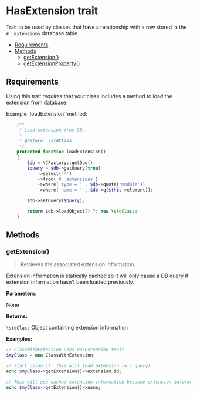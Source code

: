 # HasExtension trait  

Trait to be used by classes that have a relationship with a row stored in the `#__extensions` database table.  

* [Requirements](#requirements)
* [Methods](#methods)
    * [getExtension()](#getExtension)
    * [getExtensionProperty()](#getExtensionProperty)

## Requirements <a id="requirements"></a>

Using this trait requires that your class includes a method to load the extension from database. 

Example `loadExtension``method:

```php
	/**
	 * Load extension from DB.
	 *
	 * @return  \stdClass
	 */
	protected function loadExtension()
	{
		$db = \JFactory::getDbo();
		$query = $db->getQuery(true)
			->select('*')
			->from('#__extensions')
			->where('type = ' . $db->quote('module'))
			->where('name = ' . $db->q($this->element));

		$db->setQuery($query);

		return $db->loadObject() ?: new \stdClass;
	}
```

## Methods <a id="methods"></a>

### getExtension() <a id="getExtension"></a>

> Retrieves the associated extension information. 

Extension information is statically cached so it will only cause a DB query if extension information hasn't been loaded previously.  

**Parameters:**

None

**Returns:**

`\stdClass` Object containing extension information

**Examples:**

```php
// ClassWithExtension uses HasExtension trait
$myClass = new ClassWithExtension;

// Start using it. This will load extension (= 1 query)
echo $myClass->getExtension()->extension_id;

// This will use cached extension information because extension information was already loaded 
echo $myClass->getExtension()->name;
```
